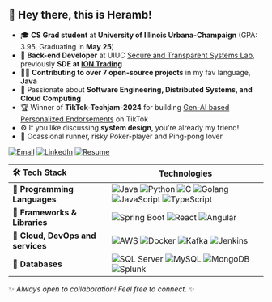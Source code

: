 ## 👋 Hey there, this is Heramb!  
<!--<pre "font-size: px;">🎓 <b>CS Grad student</b> at <b>University of Illinois Urbana-Champaign</b> (GPA: 3.95, Graduating in <b>May 25</b>)  
💼 <b>Back-end Developer</b> at UIUC Secure and Transparent Systems Lab, previously <b>SDE at ION Trading</b>
👨‍💻 <b>Contributing to over 7 open-source projects</b> in my fav language, <b>Java</b>
🌱 Passionate about <b>Software Engineering, Distributed Systems, and Cloud Computing</b>  
🏆 Winner of <b>TikTok-Techjam-2024</b> for building Gen-AI based Personalized Endorsements on TikTok
⚙️ If you like discussing <b>system design</b>, you're already my friend!
🏃 Ocassional runner, risky Poker-player and Ping-pong lover
</pre> -->
- 🎓 <b>CS Grad student</b> at <b>University of Illinois Urbana-Champaign</b> (GPA: 3.95, Graduating in <b>May 25</b>)  
- 💼 <b>Back-end Developer</b> at UIUC [Secure and Transparent Systems Lab](https://sts.cs.illinois.edu/), previously <b>SDE at [ION Trading](https://iongroup.com/)</b>
- 👨‍💻 <b>Contributing to over 7 open-source projects</b> in my fav language, <b>Java</b>
- 🌱 Passionate about <b>Software Engineering, Distributed Systems, and Cloud Computing</b>  
- 🏆 Winner of <b>TikTok-Techjam-2024</b> for building [Gen-AI based Personalized Endorsements](https://devpost.com/software/adopting-genai-for-personalized-endorsements) on TikTok
- ⚙️ If you like discussing <b>system design</b>, you're already my friend!
- 🏃 Ocassional runner, risky Poker-player and Ping-pong lover
  
[![Email](https://img.shields.io/badge/Email-%23D14836.svg?style=flat&logo=Gmail&logoColor=white)](mailto:hujoshi2@illinois.edu)  [![LinkedIn](https://img.shields.io/badge/LinkedIn-%230A66C2.svg?style=flat&logo=LinkedIn&logoColor=white)](https://linkedin.com/in/heramb-joshi-u2)  [![Resume](https://img.shields.io/badge/Resume-%2347A248.svg?style=flat&logo=resume&logoColor=white)](https://drive.google.com/file/d/1LOC4gp6JJ92WQYt-AaGEDUOeCQjW9Z7k/view?usp=drive_link)  <!-- [![Portfolio](https://img.shields.io/badge/Portfolio-%2312100E.svg?style=flat&logo=github&logoColor=white)](https://yourportfolio.com) -->

| 🛠 Tech Stack | Technologies |
|:----------------------------|-------------------------------------------------------------------------------------------------------------------------------------------------------------------------------------------------------------------------------------------|
| 🔹 **Programming Languages** | ![Java](https://img.shields.io/badge/Java-%23ED8B00.svg?style=flat&logo=java&logoColor=white) ![Python](https://img.shields.io/badge/Python-%233776AB.svg?style=flat&logo=python&logoColor=white) ![C](https://img.shields.io/badge/C-%2300599C.svg?style=flat&logo=c&logoColor=white) ![Golang](https://img.shields.io/badge/Golang-%23007ACC.svg?style=flat&logo=golang&logoColor=white) ![JavaScript](https://img.shields.io/badge/JavaScript-%23F7DF1E.svg?style=flat&logo=javascript&logoColor=black) ![TypeScript](https://img.shields.io/badge/TypeScript-%23007ACC.svg?style=flat&logo=typescript&logoColor=white) |
| 🔹 **Frameworks & Libraries** | ![Spring Boot](https://img.shields.io/badge/SpringBoot-%236DB33F.svg?style=flat&logo=spring&logoColor=white) ![React](https://img.shields.io/badge/React-%2361DAFB.svg?style=flat&logo=react&logoColor=black) ![Angular](https://img.shields.io/badge/Angular-%23DD0031.svg?style=flat&logo=angular&logoColor=white) |
| 🔹 **Cloud, DevOps and services**        | ![AWS](https://img.shields.io/badge/AWS-%23232F3E.svg?style=flat&logo=amazon-aws&logoColor=white) ![Docker](https://img.shields.io/badge/Docker-%230db7ed.svg?style=flat&logo=docker&logoColor=white) ![Kafka](https://img.shields.io/badge/Kafka-%230db7ed.svg?style=flat&logo=kafka&logoColor=white) ![Jenkins](https://img.shields.io/badge/Jenkins-%23D24939.svg?style=flat&logo=jenkins&logoColor=white) |
| 🔹 **Databases**            | ![SQL Server](https://img.shields.io/badge/SQL%20Server-%23CC2927.svg?style=flat&logo=microsoft-sql-server&logoColor=white) ![MySQL](https://img.shields.io/badge/MySQL-%2300f.svg?style=flat&logo=mysql&logoColor=white) ![MongoDB](https://img.shields.io/badge/MongoDB-%2347A248.svg?style=flat&logo=mongodb&logoColor=white) ![Splunk](https://img.shields.io/badge/Splunk-%2347A248.svg?style=flat&logo=splunk&logoColor=white) |

✨ _Always open to collaboration! Feel free to connect._ ✨  
